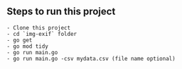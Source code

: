 ## Steps to run this project

```
- Clone this project
- cd `img-exif` folder
- go get
- go mod tidy
- go run main.go
- go run main.go -csv mydata.csv (file name optional)
```
